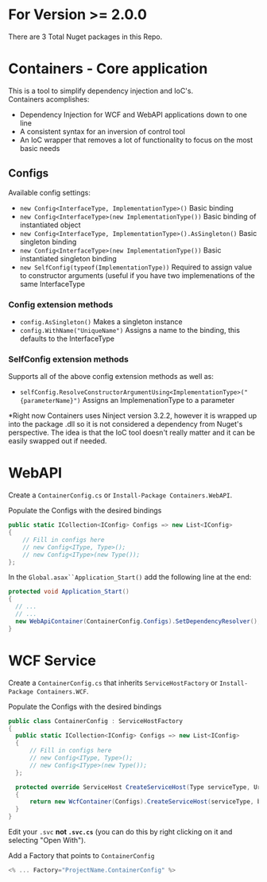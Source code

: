 # For Version >= 2.0.0

There are 3 Total Nuget packages in this Repo.
# Containers - Core application
This is a tool to simplify dependency injection and IoC's.  
Containers acomplishes:
- Dependency Injection for WCF and WebAPI applications down to one line
- A consistent syntax for an inversion of control tool
- An IoC wrapper that removes a lot of functionality to focus on the most basic needs

## Configs
Available config settings:
- `new Config<InterfaceType, ImplementationType>()` Basic binding
- `new Config<InterfaceType>(new ImplementationType())` Basic binding of instantiated object
- `new Config<InterfaceType, ImplementationType>().AsSingleton()` Basic singleton binding
- `new Config<InterfaceType>(new ImplementationType())` Basic instantiated singleton binding
- `new SelfConfig(typeof(ImplementationType))` Required to assign value to constructor arguments (useful if you have two implemenations of the same InterfaceType

### Config extension methods
- `config.AsSingleton()` Makes a singleton instance
- `config.WithName("UniqueName")` Assigns a name to the binding, this defaults to the InterfaceType

### SelfConfig extension methods
Supports all of the above config extension methods as well as:
- `selfConfig.ResolveConstructorArgumentUsing<ImplementationType>("{parameterName}")`  Assigns an ImplemenationType to a parameter

*Right now Containers uses Ninject version 3.2.2, however it is wrapped up into the package .dll so it is not considered a dependency from Nuget's perspective.  The idea is that the IoC tool doesn't really matter and it can be easily swapped out if needed.

# WebAPI
Create a `ContainerConfig.cs` or `Install-Package Containers.WebAPI`.

Populate the Configs with the desired bindings
```csharp
public static ICollection<IConfig> Configs => new List<IConfig>
{
    // Fill in configs here
    // new Config<IType, Type>();
    // new Config<IType>(new Type());
};
```

In the `Global.asax``Application_Start()` add the following line at the end:
```csharp
protected void Application_Start()
{  
  // ...
  // ...
  new WebApiContainer(ContainerConfig.Configs).SetDependencyResolver();
}
```

# WCF Service
Create a `ContainerConfig.cs` that inherits `ServiceHostFactory` or `Install-Package Containers.WCF`.

Populate the Configs with the desired bindings
```csharp
public class ContainerConfig : ServiceHostFactory
{
  public static ICollection<IConfig> Configs => new List<IConfig>
  {
      // Fill in configs here
      // new Config<IType, Type>();
      // new Config<IType>(new Type());
  };

  protected override ServiceHost CreateServiceHost(Type serviceType, Uri[] baseAddress)
  {
      return new WcfContainer(Configs).CreateServiceHost(serviceType, baseAddress);
  }
}
```

Edit your `.svc` **not `.svc.cs`** (you can do this by right clicking on it and selecting "Open With").

Add a Factory that points to `ContainerConfig`
```csharp
<% ... Factory="ProjectName.ContainerConfig" %>
```
